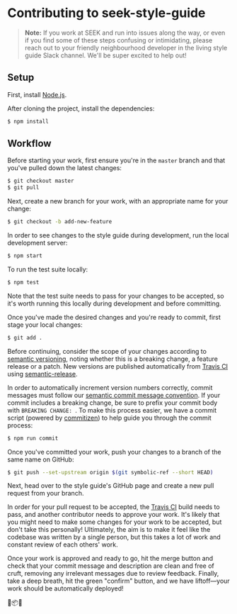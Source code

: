 # Contributing to seek-style-guide

> **Note:** If you work at SEEK and run into issues along the way, or even if you find some of these steps confusing or intimidating, please reach out to your friendly neighbourhood developer in the living style guide Slack channel. We'll be super excited to help out!

## Setup

First, install [Node.js](https://nodejs.org/).

After cloning the project, install the dependencies:

```bash
$ npm install
```

## Workflow

Before starting your work, first ensure you're in the `master` branch and that you've pulled down the latest changes:

```bash
$ git checkout master
$ git pull
```

Next, create a new branch for your work, with an appropriate name for your change:

```bash
$ git checkout -b add-new-feature
```

In order to see changes to the style guide during development, run the local development server:

```bash
$ npm start
```

To run the test suite locally:

```bash
$ npm test
```

Note that the test suite needs to pass for your changes to be accepted, so it's worth running this locally during development and before committing.

Once you've made the desired changes and you're ready to commit, first stage your local changes:

```bash
$ git add .
```

Before continuing, consider the scope of your changes according to [semantic versioning](http://semver.org), noting whether this is a breaking change, a feature release or a patch. New versions are published automatically from [Travis CI](https://travis-ci.org) using [semantic-release](https://github.com/semantic-release/semantic-release).

In order to automatically increment version numbers correctly, commit messages must follow our [semantic commit message convention](https://github.com/angular/angular.js/blob/master/CONTRIBUTING.md#-git-commit-guidelines). If your commit includes a breaking change, be sure to prefix your commit body with `BREAKING CHANGE: `. To make this process easier, we have a commit script (powered by [commitizen](https://github.com/commitizen/cz-cli)) to help guide you through the commit process:

```bash
$ npm run commit
```

Once you've committed your work, push your changes to a branch of the same name on GitHub:

```bash
$ git push --set-upstream origin $(git symbolic-ref --short HEAD)
```

Next, head over to the style guide's GitHub page and create a new pull request from your branch.

In order for your pull request to be accepted, the [Travis CI](https://travis-ci.org) build needs to pass, and another contributor needs to approve your work. It's likely that you might need to make some changes for your work to be accepted, but don't take this personally! Ultimately, the aim is to make it feel like the codebase was written by a single person, but this takes a lot of work and constant review of each others' work.

Once your work is approved and ready to go, hit the merge button and check that your commit message and description are clean and free of cruft, removing any irrelevant messages due to review feedback. Finally, take a deep breath, hit the green "confirm" button, and we have liftoff—your work should be automatically deployed!

🎨📦🚀
